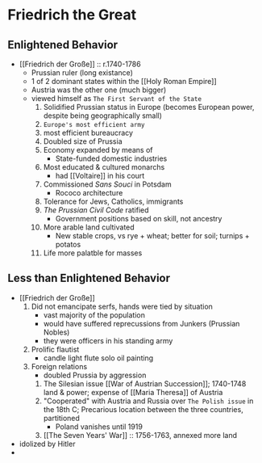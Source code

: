 # Friedrich the Great
## Enlightened Behavior
- [[Friedrich der Große]] :: r.1740-1786
	- Prussian ruler (long existance)
	- 1 of 2 dominant states within the [[Holy Roman Empire]]
	- Austria was the other one (much bigger)
	- viewed himself as `The First Servant of the State`
		1. Solidified Prussian status in Europe (becomes European power, despite being geographically small)
		2. `Europe's most efficient army`
		3. most efficient bureaucracy
		4. Doubled size of Prussia
		5. Economy expanded by means of
			- State-funded domestic industries
		6. Most educated & cultured monarchs
			- had [[Voltaire]] in his court
		7. Commissioned *Sans Souci* in Potsdam
			- Rococo architecture
		8. Tolerance for Jews, Catholics, immigrants
		9. *The Prussian Civil Code* ratified 
			- Government positions based on skill, not ancestry
		10. More arable land cultivated
			- New stable crops, vs rye + wheat; better for soil; turnips + potatos
		11. Life more palatble for masses
## Less than Enlightened Behavior
- [[Friedrich der Große]]
	1. Did not emancipate serfs, hands were tied by situation
		- vast majority of the population
		- would have suffered reprecussions from Junkers (Prussian Nobles)
		- they were officers in his standing army
	2. Prolific flautist
		- candle light flute solo oil painting
	3. Foreign relations
		- doubled Prussia by aggression
		1. The Silesian issue [[War of Austrian Succession]]; 1740-1748 land & power; expense of [[Maria Theresa]] of Austria
		2. "Cooperated" with Austria and Russia over `The Polish issue` in the 18th C; Precarious location between the three countries, partitioned
			- Poland vanishes until 1919
		3. [[The Seven Years' War]] :: 1756-1763, annexed more land
- idolized by Hitler
- 